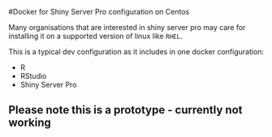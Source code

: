 #Docker for Shiny Server Pro configuration on Centos

Many organisations that are interested in shiny server pro may care for installing it on a supported version of linux like `RHEL`. 

This is a typical dev configuration as it includes in one docker configuration:

* R
* RStudio
* Shiny Server Pro

## Please note this is a prototype - currently not working


